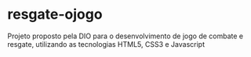 # resgate-ojogo
Projeto proposto pela DIO para o desenvolvimento de jogo de combate e resgate, utilizando as tecnologias HTML5, CSS3 e Javascript

